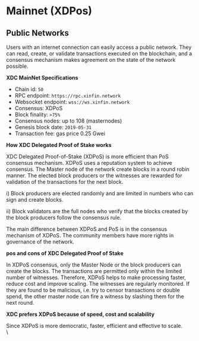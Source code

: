 # Mainnet (XDPos)

## Public Networks

Users with an internet connection can easily access a public network. They can read, create, or validate transactions executed on the blockchain, and a consensus mechanism makes agreement on the state of the network possible.



**XDC MainNet Specifications**

* Chain id: `50`
* RPC endpoint: `https://rpc.xinfin.network`
* Websocket endpoint: `wss://ws.xinfin.network`
* Consensus: XDPoS
* Block finality: `>75%`
* Consensus nodes: up to 108 (masternodes)
* Genesis block date: `2019-05-31`
* Transaction fee: gas price 0.25 Gwei



**How XDC Delegated Proof of Stake works**

XDC Delegated Proof-of-Stake (XDPoS) is more efficient than PoS consensus mechanism. XDPoS uses a reputation system to achieve consensus. The Master node of the network create blocks in a round robin manner. The elected block producers or the witnesses are rewarded for validation of the transactions for the next block.

i) Block producers are elected randomly and are limited in numbers who can sign and create blocks.

ii) Block validators are the full nodes who verify that the blocks created by the block producers follow the consensus rule.

The main difference between XDPoS and PoS is in the consensus mechanism of XDPoS. The community members have more rights in governance of the network.

**pos and cons of XDC Delegated Proof of Stake**

In XDPoS consensus, only the Master Node or the block producers can create the blocks. The transactions are permitted only within the limited number of witnesses. Therefore, XDPoS helps to make processing faster, reduce cost and improve scaling. The witnesses are regularly monitored. If they are found to be malicious, i.e. try to censor transactions or double spend, the other master node can fire a witness by slashing them for the next round.

**XDC prefers XDPoS because of speed, cost and scalability**

Since XDPoS is more democratic, faster, efficient and effective to scale.\
\

